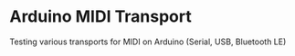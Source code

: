# Arduino MIDI Transport
Testing various transports for MIDI on Arduino (Serial, USB, Bluetooth LE)
